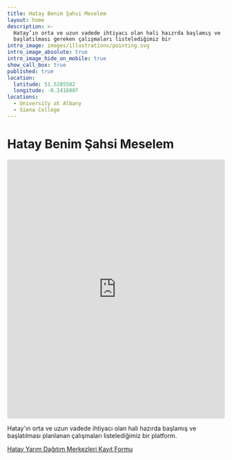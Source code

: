 ```yaml
---
title: Hatay Benim Şahsi Meselem
layout: home
description: >-
  Hatay’ın orta ve uzun vadede ihtiyacı olan hali haızrda başlamış ve
  başlatılması gereken çalışmaları listelediğimiz bir
intro_image: images/illustrations/pointing.svg
intro_image_absolute: true
intro_image_hide_on_mobile: true
show_call_box: true
published: true
location:
  latitude: 51.5285582
  longitude: -0.2416807
locations:
  - University at Albany
  - Siena College
---
```


# Hatay Benim Şahsi Meselem


<div style="width: 100%"><iframe width="100%" height="600" frameborder="0" scrolling="no" marginheight="0" marginwidth="0" src="https://maps.google.com/maps?width=100%25&amp;height=600&amp;hl=en&amp;q=62.107733,-145.541936+(Hello%20world)&amp;t=&amp;z=14&amp;ie=UTF8&amp;iwloc=B&amp;output=embed"><a href="https://www.maps.ie/distance-area-calculator.html">measure acres/hectares on map</a></iframe></div>



Hatay'ın orta ve uzun vadede ihtiyacı olan hali hazırda başlamış ve başlatılması planlanan çalışmaları listelediğimiz bir platform. 



[Hatay Yarım Dağıtım Merkezleri Kayıt Formu](https://forms.gle/6dU1vnW2PV9jeP7KA)
